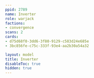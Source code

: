 ```yaml
---
ppid: 2789
name: Inverter
role: warjack
factions:
- convergence
scans: 2
cards:
- d75d68f0-3dd6-3f80-9129-c583d24e685e
- 3bc856fe-c75c-333f-93e4-aa2b30a54a32

layout: model
title: Inverter
disableToc: true
hidden: true
---
```

